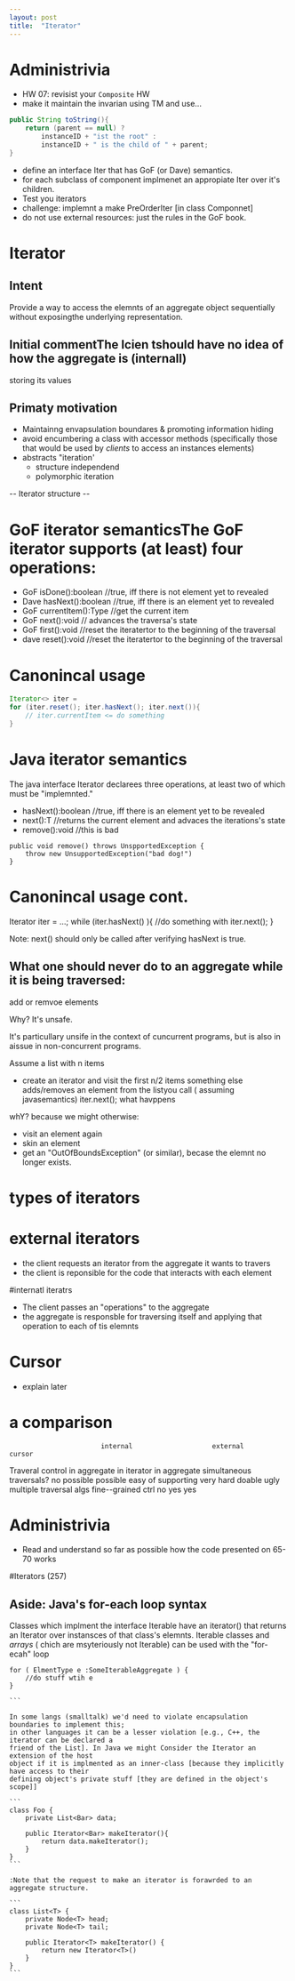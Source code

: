 ```yaml
---
layout: post
title:  "Iterator"
---
```


# Administrivia 
* HW 07:
revisist your `Composite` HW
* make it maintain the invarian using TM and use...


```java
public String toString(){
    return (parent == null) ?
        instanceID + "ist the root" :
        instanceID + " is the child of " + parent;
}
```

* define an interface Iter<T> that has GoF (or Dave) semantics.   
* for each subclass of component implmenet an appropiate Iter<T> over it's children.   
* Test you iterators  
* challenge: implemnt a make PreOrderIter [in class Componnet]  
* do not use external resources: just the rules in the GoF book.   

# Iterator

## Intent 
Provide a way to access the elemnts of an aggregate object sequentially without
exposingthe underlying representation.

## Initial commentThe lcien tshould have no idea of how the aggregate is (internall)
storing its values

## Primaty motivation
* Maintainng envapsulation boundares & promoting information hiding
* avoid encumbering a class with accessor methods
(specifically those that would be used by _clients_ to access an instances elements)
* abstracts "iteration'
   * structure independend
   * polymorphic iteration

-- Iterator structure --

# GoF iterator semanticsThe GoF iterator supports (at least) four operations:

* GoF  isDone():boolean  //true, iff there is not element yet to revealed
* Dave hasNext():boolean //true, iff there is an element yet to revealed
* GoF currentItem():Type //get the current item
* GoF next():void // advances the traversa's state
* GoF first():void //reset the iteratertor to the beginning of the traversal
* dave reset():void //reset the iteratertor to the beginning of the traversal

# Canonincal usage

```java
Iterator<> iter = 
for (iter.reset(); iter.hasNext(); iter.next()){
    // iter.currentItem <= do something
}
```

# Java iterator semantics 
The java interface Iterator<T> declarees three operations, at least two of which must be
"implemnted."

* hasNext():boolean //true, iff there is an element yet to be revealed
* next():T          //returns the current element and advaces the iterations's state
* remove():void //this is bad

```
public void remove() throws UnspportedException {
    throw new UnsupportedException("bad dog!")
}
```

# Canonincal usage cont.
Iterator<Type> iter = ...;
while (iter.hasNext() ){
    //do something with iter.next();
}

Note: next() should only be called after verifying hasNext is true.

## What one should never do to an aggregate while it is being traversed:
add or remvoe elements

Why? 
It's unsafe.

It's particullary unsife in the context of cuncurrent programs, but is also in aissue in
non-concurrent programs.

Assume a list with n items
* create an iterator and visit the first n/2 items something else adds/removes an element
  from the listyou call ( assuming javasemantics) iter.next(); what havppens



whY? because we might otherwise:
  
* visit an element again
* skin an element
* get an  "OutOfBoundsException" (or similar), becase the elemnt no longer exists.


# types of iterators

# external iterators 
* the client requests an iterator from the aggregate it wants to travers
* the client is reponsible for the code that interacts with each element

#internatl iteratrs
* The client passes an "operations" to the aggregate
* the aggregate is responsble for
  traversing itself and applying that operation to each of tis elemnts

# Cursor
* explain later

# a comparison
                           internal                    external                cursor
Traveral control           in aggregate                in iterator             in aggregate
simultaneous traversals?   no                          possible                possible
easy of supporting         very hard                   doable                  ugly
multiple traversal algs
fine--grained ctrl         no                           yes                    yes 

# Administrivia
* Read and understand so far as possible how the code presented on 65-70 works

#Iterators (257)
## Aside: Java's for-each loop syntax
Classes which implment the interface Iterable<T> have an iterator() that returns an 
Iterator<T> over instansces of that class's elemnts. Iterable classes and _arrays_ ( chich
are msyteriously not Iterable) can be used with the "for-ecah" loop
````
for ( ElmentType e :SomeIterableAggregate ) {
    //do stuff wtih e
}

```

In some langs (smalltalk) we'd need to violate encapsulation boundaries to implement this;
in other languages it can be a lesser violation [e.g., C++, the iterator can be declared a
friend of the List]. In Java we might Consider the Iterator an extension of the host
object if it is implmented as an inner-class [because they implicitly have access to their
defining object's private stuff [they are defined in the object's scope]]

``` 
class Foo {
    private List<Bar> data;

    public Iterator<Bar> makeIterator(){
        return data.makeIterator();
    }
}
```

:Note that the request to make an iterator is forawrded to an aggregate structure.

```
class List<T> {
    private Node<T> head;
    private Node<T> tail;

    public Iterator<T> makeIterator() {
        return new Iterator<T>()
    }
}
```


